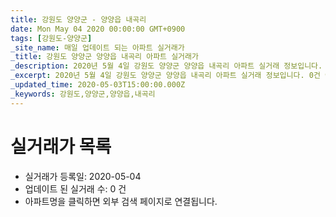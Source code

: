 ```yaml
---
title: 강원도 양양군 - 양양읍 내곡리
date: Mon May 04 2020 00:00:00 GMT+0900
tags: [강원도-양양군]
_site_name: 매일 업데이트 되는 아파트 실거래가
_title: 강원도 양양군 양양읍 내곡리 아파트 실거래가
_description: 2020년 5월 4일 강원도 양양군 양양읍 내곡리 아파트 실거래 정보입니다. 0건 아파트 정보가 있습니다.
_excerpt: 2020년 5월 4일 강원도 양양군 양양읍 내곡리 아파트 실거래 정보입니다. 0건 아파트 정보가 있습니다.
_updated_time: 2020-05-03T15:00:00.000Z
_keywords: 강원도,양양군,양양읍,내곡리
---
```






# 실거래가 목록
- 실거래가 등록일: 2020-05-04
- 업데이트 된 실거래 수: 0 건
- 아파트명을 클릭하면 외부 검색 페이지로 연결됩니다.




